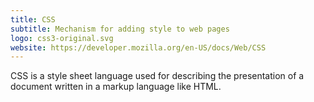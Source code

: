 ```yaml
---
title: CSS
subtitle: Mechanism for adding style to web pages
logo: css3-original.svg
website: https://developer.mozilla.org/en-US/docs/Web/CSS
---
```


CSS is a style sheet language used for describing the presentation of a document written in a markup language like HTML.
